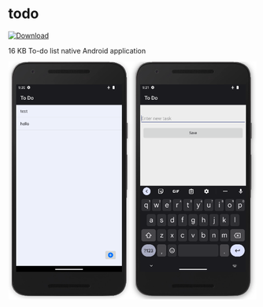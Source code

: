 # todo

[![Download](http://img.shields.io/badge/APK-Download-green)](https://github.com/Husseinfo/todo/blob/main/todo.apk?raw=true)

16 KB To-do list native Android application

![alt todo](https://github.com/Husseinfo/todo/blob/main/todo.png?raw=true)
